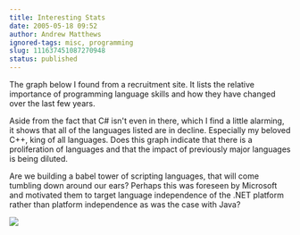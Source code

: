```yaml
---
title: Interesting Stats
date: 2005-05-18 09:52
author: Andrew Matthews
ignored-tags: misc, programming
slug: 111637451087270948
status: published
---
```


The graph below I found from a recruitment site. It lists the relative importance of programming language skills and how they have changed over the last few years.

Aside from the fact that C\# isn't even in there, which I find a little alarming, it shows that all of the languages listed are in decline. Especially my beloved C++, king of all languages. Does this graph indicate that there is a proliferation of languages and that the impact of previously major languages is being diluted.

Are we building a babel tower of scripting languages, that will come tumbling down around our ears? Perhaps this was foreseen by Microsoft and motivated them to target language independence of the .NET platform rather than platform independence as was the case with Java?

![](http://storage.msn.com/x1pj-ldbX1NGoNbapCTi0PIEYk4jPwzK_LaBu0zn8PLMdBNkpFzqeEGK3urnLPRUHsKiCzh7D1oIYIn7Ft8jayhXwT5W0rG7MUBHQT4AZBeCV_LRwbAwI-xIAHY22piCw3ErZT8TJs6uphJb2RbemZPBw)

